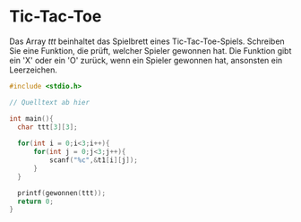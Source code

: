 # Tic-Tac-Toe

Das Array *ttt* beinhaltet das Spielbrett eines Tic-Tac-Toe-Spiels.
Schreiben Sie eine Funktion, die prüft, welcher Spieler gewonnen hat.
Die Funktion gibt ein 'X' oder ein 'O' zurück, wenn ein Spieler gewonnen hat, ansonsten ein Leerzeichen.

```cpp
#include <stdio.h>

// Quelltext ab hier

int main(){
  char ttt[3][3];
  
  for(int i = 0;i<3;i++){
      for(int j = 0;j<3;j++){
          scanf("%c",&t1[i][j]);
      }
  }

  printf(gewonnen(ttt));
  return 0;
}
```